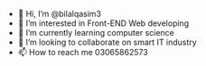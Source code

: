 - 👋 Hi, I’m @bilalqasim3
- 👀 I’m interested in Front-END Web developing
- 🌱 I’m currently learning computer science
- 💞️ I’m looking to collaborate on smart IT industry
- 📫 How to reach me 03065862573

<!---
bilalqasim3/bilalqasim3 is a ✨ special ✨ repository because its `README.md` (this file) appears on your GitHub profile.
You can click the Preview link to take a look at your changes.
--->
